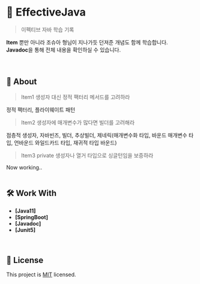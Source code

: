# 📖 EffectiveJava

> 이펙티브 자바 학습 기록</br>

**Item** 뿐만 아니라 조슈아 형님이 지나가듯 던져준 개념도 함께 학습합니다.</br>
**Javadoc**을 통해 전체 내용을 확인하실 수 있습니다.</br></br>
<br/>

## 🔭 About
> Item1 생성자 대신 정적 팩터리 메서드를 고려하라

정적 팩터리, 플라이웨이트 패턴

> Item2 생성자에 매개변수가 많다면 빌더를 고려해라

점층적 생성자, 자바빈즈, 빌더, 추상빌더, 제네릭(매개변수화 타입, 바운드 매개변수 타입, 언바운드 와일드카드 타입, 재귀적 타입 바운드)

> Item3 private 생성자나 열거 타입으로 싱글턴임을 보증하라

Now working..
<br/><br/>
<!-- Features -->

## 🛠 Work With
- **[Java11]**
- **[SpringBoot]**
- **[Javadoc]**
- **[Junit5]**
<br/>
<!-- LIVE DEMO -->


## 📝 License

This project is [MIT](./LICENSE) licensed.
